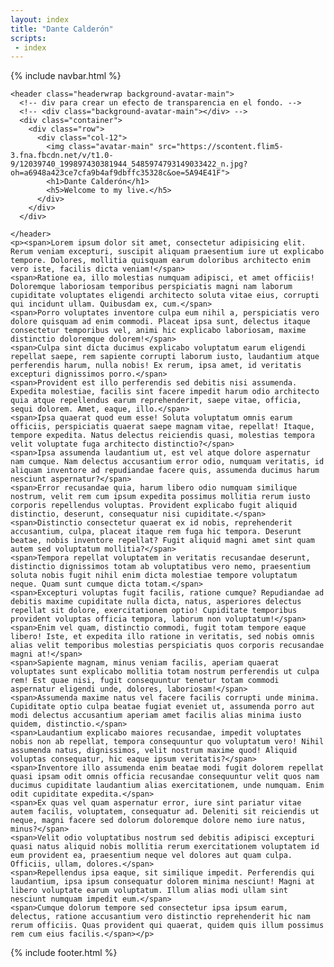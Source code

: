 ```yaml
---
layout: index
title: "Dante Calderón"
scripts:
 - index
---
```


  <body itemscope="" itemtype="http://schema.org/Blog">
    {% include navbar.html %}
    
    <header class="headerwrap background-avatar-main">
      <!-- div para crear un efecto de transparencia en el fondo. -->
      <!-- <div class="background-avatar-main"></div> -->
      <div class="container">
        <div class="row">
          <div class="col-12">
            <img class="avatar-main" src="https://scontent.flim5-3.fna.fbcdn.net/v/t1.0-9/12039740_199897430381944_5485974793149033422_n.jpg?oh=a6948a423ce7cfa9b4af9dbffc35328c&oe=5A94E41F">
            <h1>Dante Calderón</h1>
            <h5>Welcome to my live.</h5>        
          </div>
        </div>
      </div>

    </header>
    <p><span>Lorem ipsum dolor sit amet, consectetur adipisicing elit. Rerum veniam excepturi, suscipit aliquam praesentium iure ut explicabo tempore. Dolores, mollitia quisquam earum doloribus architecto enim vero iste, facilis dicta veniam!</span>
    <span>Ratione ea, illo molestias numquam adipisci, et amet officiis! Doloremque laboriosam temporibus perspiciatis magni nam laborum cupiditate voluptates eligendi architecto soluta vitae eius, corrupti qui incidunt ullam. Quibusdam ex, cum.</span>
    <span>Porro voluptates inventore culpa eum nihil a, perspiciatis vero dolore quisquam ad enim commodi. Placeat ipsa sunt, delectus itaque consectetur temporibus vel, animi hic explicabo laboriosam, maxime distinctio doloremque dolorem!</span>
    <span>Culpa sint dicta ducimus explicabo voluptatum earum eligendi repellat saepe, rem sapiente corrupti laborum iusto, laudantium atque perferendis harum, nulla nobis! Ex rerum, ipsa amet, id veritatis excepturi dignissimos porro.</span>
    <span>Provident est illo perferendis sed debitis nisi assumenda. Expedita molestiae, facilis sint facere impedit harum odio architecto quia atque repellendus earum reprehenderit, saepe vitae, officia, sequi dolorem. Amet, eaque, illo.</span>
    <span>Ipsa quaerat quod eum esse! Soluta voluptatum omnis earum officiis, perspiciatis quaerat saepe magnam vitae, repellat! Itaque, tempore expedita. Natus delectus reiciendis quasi, molestias tempora velit voluptate fuga architecto distinctio?</span>
    <span>Ipsa assumenda laudantium ut, est vel atque dolore aspernatur nam cumque. Nam delectus accusantium error odio, numquam veritatis, id aliquam inventore ad repudiandae facere quis, assumenda ducimus harum nesciunt aspernatur?</span>
    <span>Error recusandae quia, harum libero odio numquam similique nostrum, velit rem cum ipsum expedita possimus mollitia rerum iusto corporis repellendus voluptas. Provident explicabo fugit aliquid distinctio, deserunt, consequatur nisi cupiditate.</span>
    <span>Distinctio consectetur quaerat ex id nobis, reprehenderit accusantium, culpa, placeat itaque rem fuga hic tempora. Deserunt beatae, nobis inventore repellat? Fugit aliquid magni amet sint quam autem sed voluptatum mollitia?</span>
    <span>Tempora repellat voluptatem in veritatis recusandae deserunt, distinctio dignissimos totam ab voluptatibus vero nemo, praesentium soluta nobis fugit nihil enim dicta molestiae tempore voluptatum neque. Quam sunt cumque dicta totam.</span>
    <span>Excepturi voluptas fugit facilis, ratione cumque? Repudiandae ad debitis maxime cupiditate nulla dicta, natus, asperiores delectus repellat sit dolore, exercitationem optio! Cupiditate temporibus provident voluptas officia tempora, laborum non voluptatum!</span>
    <span>Enim vel quam, distinctio commodi, fugit totam tempore eaque libero! Iste, et expedita illo ratione in veritatis, sed nobis omnis alias velit temporibus molestias perspiciatis quos corporis recusandae magni at!</span>
    <span>Sapiente magnam, minus veniam facilis, aperiam quaerat voluptates sunt explicabo mollitia totam nostrum perferendis ut culpa rem! Est quae nisi, fugit consequuntur tenetur totam commodi aspernatur eligendi unde, dolores, laboriosam!</span>
    <span>Assumenda maxime natus vel facere facilis corrupti unde minima. Cupiditate optio culpa beatae fugiat eveniet ut, assumenda porro aut modi delectus accusantium aperiam amet facilis alias minima iusto quidem, distinctio.</span>
    <span>Laudantium explicabo maiores recusandae, impedit voluptates nobis non ab repellat, tempora consequuntur quo voluptatum vero! Nihil assumenda natus, dignissimos, velit nostrum maxime quod! Aliquid voluptas consequatur, hic eaque ipsum veritatis?</span>
    <span>Inventore illo assumenda enim beatae modi fugit dolorem repellat quasi ipsam odit omnis officia recusandae consequuntur velit quos nam ducimus cupiditate laudantium alias exercitationem, unde numquam. Enim odit cupiditate expedita.</span>
    <span>Ex quas vel quam aspernatur error, iure sint pariatur vitae autem facilis, voluptatem, consequatur ad. Deleniti sit reiciendis ut neque, magni facere sed dolorum doloremque dolore nemo iure natus, minus?</span>
    <span>Velit odio voluptatibus nostrum sed debitis adipisci excepturi quasi natus aliquid nobis mollitia rerum exercitationem voluptatem id eum provident ea, praesentium neque vel dolores aut quam culpa. Officiis, ullam, dolores.</span>
    <span>Repellendus ipsa eaque, sit similique impedit. Perferendis qui laudantium, ipsa ipsum consequatur dolorem minima nesciunt! Magni at libero voluptate earum voluptatum. Illum alias modi ullam sint nesciunt numquam impedit eum.</span>
    <span>Cumque dolorum tempore sed consectetur ipsa ipsum earum, delectus, ratione accusantium vero distinctio reprehenderit hic nam rerum officiis. Quas provident qui quaerat, quidem quis illum possimus rem cum eius facilis.</span></p>

  {% include footer.html %}
    
  
      
    
  </body>
